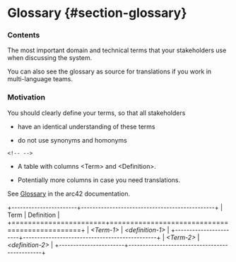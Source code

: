 # Glossary {#section-glossary}

### Contents

The most important domain and technical terms that your stakeholders use
when discussing the system.

You can also see the glossary as source for translations if you work in
multi-language teams.

### Motivation

You should clearly define your terms, so that all stakeholders

- have an identical understanding of these terms

- do not use synonyms and homonyms

```{=html}
<!-- -->
```

- A table with columns \<Term> and \<Definition>.

- Potentially more columns in case you need translations.

See [Glossary](https://docs.arc42.org/section-12/) in the arc42
documentation.

+-----------------------+-----------------------------------------------+
| Term | Definition |
+=======================+===============================================+
| _\<Term-1>_ | _\<definition-1>_ |
+-----------------------+-----------------------------------------------+
| _\<Term-2>_ | _\<definition-2>_ |
+-----------------------+-----------------------------------------------+
